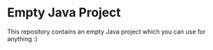 # Empty Java Project
This repository contains an empty Java project which you can use for anything :) 
